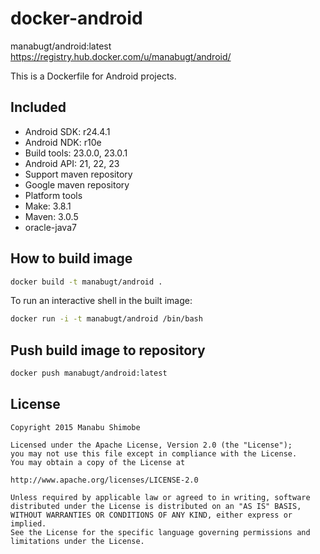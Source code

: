 docker-android
===================

manabugt/android:latest
https://registry.hub.docker.com/u/manabugt/android/

This is a Dockerfile for Android projects.

Included
----------

* Android SDK: r24.4.1
* Android NDK: r10e
* Build tools: 23.0.0, 23.0.1
* Android API: 21, 22, 23
* Support maven repository
* Google maven repository
* Platform tools
* Make: 3.8.1
* Maven: 3.0.5
* oracle-java7

## How to build image

```bash
docker build -t manabugt/android .
```

To run an interactive shell in the built image:

```bash
docker run -i -t manabugt/android /bin/bash
```

## Push build image to repository

```bash
docker push manabugt/android:latest
```

License
----------

    Copyright 2015 Manabu Shimobe

    Licensed under the Apache License, Version 2.0 (the "License");
    you may not use this file except in compliance with the License.
    You may obtain a copy of the License at

    http://www.apache.org/licenses/LICENSE-2.0

    Unless required by applicable law or agreed to in writing, software
    distributed under the License is distributed on an "AS IS" BASIS,
    WITHOUT WARRANTIES OR CONDITIONS OF ANY KIND, either express or implied.
    See the License for the specific language governing permissions and
    limitations under the License.
